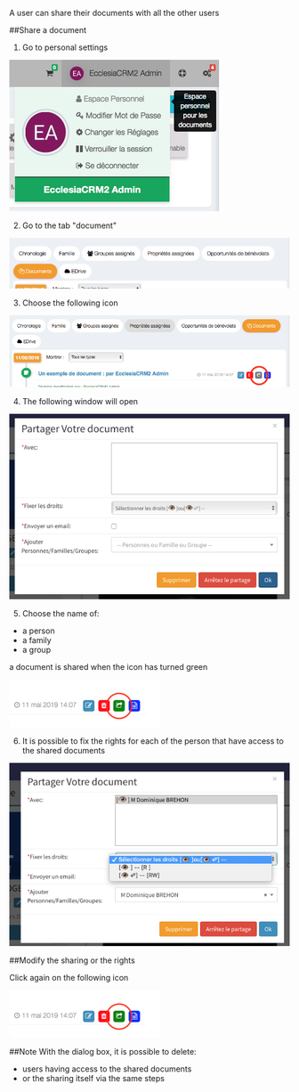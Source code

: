 A user can share their documents with all the other users

##Share a document

1. Go to personal settings

![Screenshot](../../img/person/user22.png)

2. Go to the tab "document"

![Screenshot](../../img/person/user32.png)

3. Choose the following icon

![Screenshot](../../img/person/user43.png)

4. The following window will open

![Screenshot](../../img/person/user44.png)

5. Choose the name of:

- a person
- a family
- a group

a document is shared when the icon has turned green

![Screenshot](../../img/person/user46.png)

6. It is possible to fix the rights for each of the person that have access to the shared documents

![Screenshot](../../img/person/user45.png)

##Modify the sharing or the rights

Click again on the following icon

![Screenshot](../../img/person/user46.png)

##Note
With the dialog box, it is possible to delete:

- users having access to the shared documents
- or the sharing itself via the same steps

